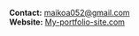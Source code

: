 

**Contact:** maikoa052@gmail.com  
**Website:** [My-portfolio-site.com](https://maikoalloys.netlify.app/)  


